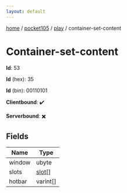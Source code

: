 ```yaml
---
layout: default
---
```


[home](/)  /  [pocket105](/protocol/pocket105)  /  [play](/protocol/pocket105/play)  /  container-set-content

# Container-set-content

**Id**: 53

**Id** (hex): 35

**Id** (bin): 00110101

**Clientbound**: ✔️

**Serverbound**: ✖️

## Fields

Name | Type
---|---
window | ubyte
slots | [slot](/protocol/pocket105/types/slot)[]
hotbar | varint[]

